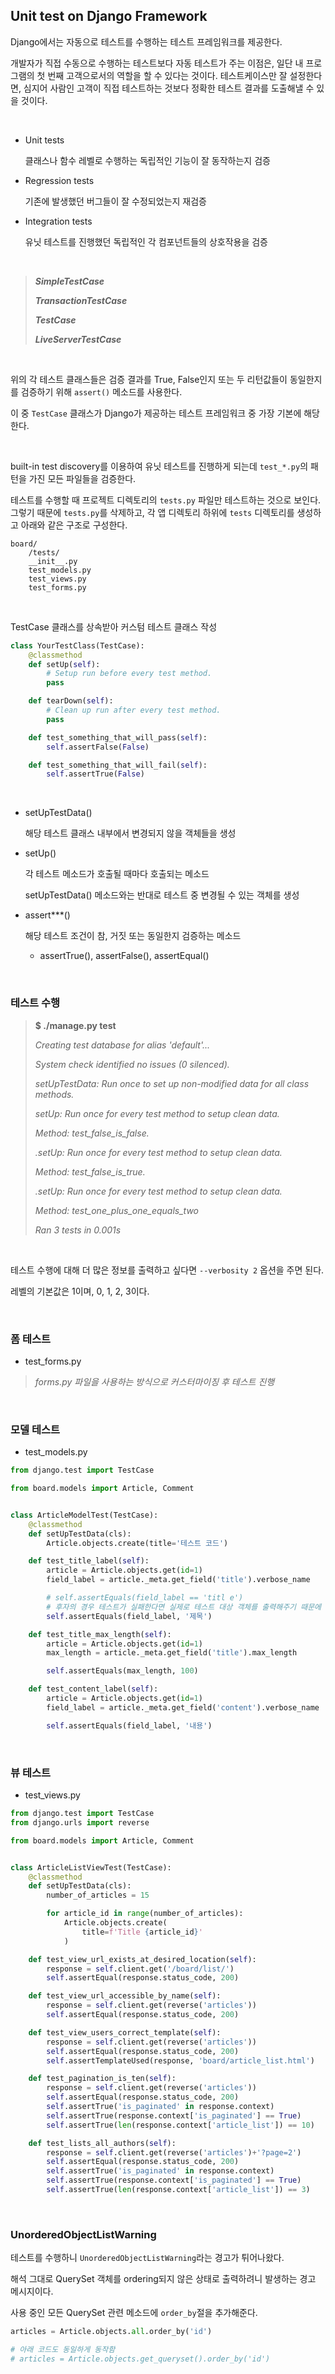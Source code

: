 ## Unit test on Django Framework

Django에서는 자동으로 테스트를 수행하는 테스트 프레임워크를 제공한다.

개발자가 직접 수동으로 수행하는 테스트보다 자동 테스트가 주는 이점은, 일단 내 프로그램의 첫 번째 고객으로서의 역할을 할 수 있다는 것이다. 테스트케이스만 잘 설정한다면, 심지어 사람인 고객이 직접 테스트하는 것보다 정확한 테스트 결과를 도출해낼 수 있을 것이다.

<br>

- Unit tests

  클래스나 함수 레벨로 수행하는 독립적인 기능이 잘 동작하는지 검증

- Regression tests

  기존에 발생했던 버그들이 잘 수정되었는지 재검증

- Integration tests

  유닛 테스트를 진행했던 독립적인 각 컴포넌트들의 상호작용을 검증

<br>

> ***SimpleTestCase***
>
> ***TransactionTestCase***
>
> ***TestCase***
>
> ***LiveServerTestCase***

<br>

위의 각 테스트 클래스들은 검증 결과를 True, False인지 또는 두 리턴값들이 동일한지를 검증하기 위해 `assert()` 메소드를 사용한다.

이 중 `TestCase` 클래스가 Django가 제공하는 테스트 프레임워크 중 가장 기본에 해당한다.

<br>

built-in test discovery를 이용하여 유닛 테스트를 진행하게 되는데 `test_*.py`의 패턴을 가진 모든 파일들을 검증한다.

테스트를 수행할 때 프로젝트 디렉토리의 `tests.py` 파일만 테스트하는 것으로 보인다. 그렇기 때문에 `tests.py`를 삭제하고, 각 앱 디렉토리 하위에 `tests` 디렉토리를 생성하고 아래와 같은 구조로 구성한다.

```
board/
	/tests/
  	__init__.py
  	test_models.py
  	test_views.py
  	test_forms.py
```

<br>

TestCase 클래스를 상속받아 커스텀 테스트 클래스 작성

```python
class YourTestClass(TestCase):
  	@classmethod
    def setUp(self):
        # Setup run before every test method.
        pass

    def tearDown(self):
        # Clean up run after every test method.
        pass

    def test_something_that_will_pass(self):
        self.assertFalse(False)

    def test_something_that_will_fail(self):
        self.assertTrue(False)
```

<br>

- setUpTestData()

  해당 테스트 클래스 내부에서 변경되지 않을 객체들을 생성

- setUp()

  각 테스트 메소드가 호출될 때마다 호출되는 메소드

  setUpTestData() 메소드와는 반대로 테스트 중 변경될 수 있는 객체를 생성

- assert***()

  해당 테스트 조건이 참, 거짓 또는 동일한지 검증하는 메소드

  - assertTrue(), assertFalse(), assertEqual()

<br>

### 테스트 수행

> **$ ./manage.py test**
>
> *Creating test database for alias 'default'...*
>
> *System check identified no issues (0 silenced).*
>
> *setUpTestData: Run once to set up non-modified data for all class methods.*
>
> *setUp: Run once for every test method to setup clean data.*
>
> *Method: test_false_is_false.*
>
> *.setUp: Run once for every test method to setup clean data.*
>
> *Method: test_false_is_true.*
>
> *.setUp: Run once for every test method to setup clean data.*
>
> *Method: test_one_plus_one_equals_two*
>
> 
>
> *Ran 3 tests in 0.001s*

<br>

테스트 수행에 대해 더 많은 정보를 출력하고 싶다면 `--verbosity 2` 옵션을 주면 된다.

레벨의 기본값은 1이며, 0, 1, 2, 3이다.

<br>

### 폼 테스트

- test_forms.py

> *forms.py 파일을 사용하는 방식으로 커스터마이징 후 테스트 진행*

<br>

### 모델 테스트

- test_models.py

```python
from django.test import TestCase

from board.models import Article, Comment


class ArticleModelTest(TestCase):
    @classmethod
    def setUpTestData(cls):
        Article.objects.create(title='테스트 코드')

    def test_title_label(self):
        article = Article.objects.get(id=1)
        field_label = article._meta.get_field('title').verbose_name

        # self.assertEquals(field_label == 'titl e')
        # 후자의 경우 테스트가 실패한다면 실제로 테스트 대상 객체를 출력해주기 때문에 용이함
        self.assertEquals(field_label, '제목')

    def test_title_max_length(self):
        article = Article.objects.get(id=1)
        max_length = article._meta.get_field('title').max_length

        self.assertEquals(max_length, 100)

    def test_content_label(self):
        article = Article.objects.get(id=1)
        field_label = article._meta.get_field('content').verbose_name

        self.assertEquals(field_label, '내용')

```

<br>

### 뷰 테스트

- test_views.py

```python
from django.test import TestCase
from django.urls import reverse

from board.models import Article, Comment


class ArticleListViewTest(TestCase):
    @classmethod
    def setUpTestData(cls):
        number_of_articles = 15

        for article_id in range(number_of_articles):
            Article.objects.create(
                title=f'Title {article_id}'
            )

    def test_view_url_exists_at_desired_location(self):
        response = self.client.get('/board/list/')
        self.assertEqual(response.status_code, 200)

    def test_view_url_accessible_by_name(self):
        response = self.client.get(reverse('articles'))
        self.assertEqual(response.status_code, 200)

    def test_view_users_correct_template(self):
        response = self.client.get(reverse('articles'))
        self.assertEqual(response.status_code, 200)
        self.assertTemplateUsed(response, 'board/article_list.html')

    def test_pagination_is_ten(self):
        response = self.client.get(reverse('articles'))
        self.assertEqual(response.status_code, 200)
        self.assertTrue('is_paginated' in response.context)
        self.assertTrue(response.context['is_paginated'] == True)
        self.assertTrue(len(response.context['article_list']) == 10)

    def test_lists_all_authors(self):
        response = self.client.get(reverse('articles')+'?page=2')
        self.assertEqual(response.status_code, 200)
        self.assertTrue('is_paginated' in response.context)
        self.assertTrue(response.context['is_paginated'] == True)
        self.assertTrue(len(response.context['article_list']) == 3)
```

<br>

### UnorderedObjectListWarning

테스트를 수행하니 `UnorderedObjectListWarning`라는 경고가 튀어나왔다.

해석 그대로 QuerySet 객체를 ordering되지 않은 상태로 출력하려니 발생하는 경고 메시지이다.

사용 중인 모든 QuerySet 관련 메소드에 `order_by`절을 추가해준다.

```python
articles = Article.objects.all.order_by('id')

# 아래 코드도 동일하게 동작함
# articles = Article.objects.get_queryset().order_by('id')
```

<br>



